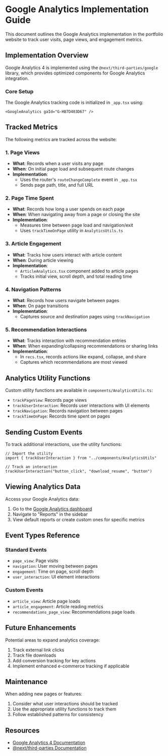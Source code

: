 # Google Analytics Implementation Guide

This document outlines the Google Analytics implementation in the portfolio website to track user visits, page views, and engagement metrics.

## Implementation Overview

Google Analytics 4 is implemented using the `@next/third-parties/google` library, which provides optimized components for Google Analytics integration.

### Core Setup

The Google Analytics tracking code is initialized in `_app.tsx` using:

```tsx
<GoogleAnalytics gaId="G-HB7D403D67" />
```

## Tracked Metrics

The following metrics are tracked across the website:

### 1. Page Views

- **What**: Records when a user visits any page
- **When**: On initial page load and subsequent route changes
- **Implementation**:
  - Uses the router's `routeChangeComplete` event in `_app.tsx`
  - Sends page path, title, and full URL

### 2. Page Time Spent

- **What**: Records how long a user spends on each page
- **When**: When navigating away from a page or closing the site
- **Implementation**:
  - Measures time between page load and navigation/exit
  - Uses `trackTimeOnPage` utility in `AnalyticsUtils.ts`

### 3. Article Engagement

- **What**: Tracks how users interact with article content
- **When**: During article viewing
- **Implementation**:
  - `ArticleAnalytics.tsx` component added to article pages
  - Tracks initial view, scroll depth, and total reading time

### 4. Navigation Patterns

- **What**: Records how users navigate between pages
- **When**: On page transitions
- **Implementation**:
  - Captures source and destination pages using `trackNavigation`

### 5. Recommendation Interactions

- **What**: Tracks interaction with recommendation entries
- **When**: When expanding/collapsing recommendations or sharing links
- **Implementation**:
  - In `recs.tsx`, records actions like expand, collapse, and share
  - Captures which recommendations are most viewed

## Analytics Utility Functions

Custom utility functions are available in `components/AnalyticsUtils.ts`:

- `trackPageView`: Records page views
- `trackUserInteraction`: Records user interactions with UI elements
- `trackNavigation`: Records navigation between pages
- `trackTimeOnPage`: Records time spent on pages

## Sending Custom Events

To track additional interactions, use the utility functions:

```tsx
// Import the utility
import { trackUserInteraction } from "../components/AnalyticsUtils"

// Track an interaction
trackUserInteraction("button_click", "download_resume", "button")
```

## Viewing Analytics Data

Access your Google Analytics data:

1. Go to the [Google Analytics dashboard](https://analytics.google.com/)
2. Navigate to "Reports" in the sidebar
3. View default reports or create custom ones for specific metrics

## Event Types Reference

### Standard Events

- `page_view`: Page visits
- `navigation`: User moving between pages
- `engagement`: Time on page, scroll depth
- `user_interaction`: UI element interactions

### Custom Events

- `article_view`: Article page loads
- `article_engagement`: Article reading metrics
- `recommendations_page_view`: Recommendations page loads

## Future Enhancements

Potential areas to expand analytics coverage:

1. Track external link clicks
2. Track file downloads
3. Add conversion tracking for key actions
4. Implement enhanced e-commerce tracking if applicable

## Maintenance

When adding new pages or features:

1. Consider what user interactions should be tracked
2. Use the appropriate utility functions to track them
3. Follow established patterns for consistency

## Resources

- [Google Analytics 4 Documentation](https://developers.google.com/analytics)
- [@next/third-parties Documentation](https://nextjs.org/docs/app/guides/third-party-libraries)